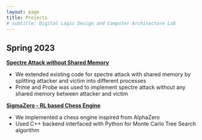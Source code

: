 ```yaml
---
layout: page
title: Projects
# subtitle: Digital Logic Design and Computer Architecture Lab
---
```


## Spring 2023
[**Spectre Attack without Shared Memory**](./spring-2023/unshared-spectre/)
- We extended existing code for spectre attack with shared memory by splitting attacker and victim into different processes
- Prime and Probe was used to implement spectre attack without any shared memory between attacker and victim

[**SigmaZero - RL based Chess Engine**](./spring-2023/sigmazero/)
- We implemented a chess engine inspired from AlphaZero
- Used C++ backend interfaced with Python for Monte Carlo Tree Search algorithm
